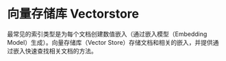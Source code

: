# 向量存储库 Vectorstore

最常见的索引类型是为每个文档创建数值嵌入（通过嵌入模型（Embedding Model）生成）。向量存储库（Vector Store）存储文档和相关的嵌入，并提供通过嵌入快速查找相关文档的方法。